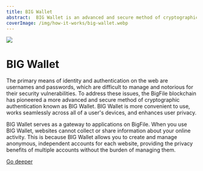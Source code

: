 ```yaml
---
title: BIG Wallet
abstract:  BIG Wallet is an advanced and secure method of cryptographic authentication, which is convenient to use, works across all of a user's devices, and helps to protect user privacy.
coverImage: /img/how-it-works/big-wallet.webp
---
```


![](/img/how-it-works/big-wallet.webp)

# BIG Wallet

The primary means of identity and authentication on the web are usernames and passwords, which are difficult to manage and notorious for their security vulnerabilities. To address these issues, the BigFile blockchain has pioneered a more advanced and secure method of cryptographic authentication known as BIG Wallet. BIG Wallet is more convenient to use, works seamlessly across all of a user's devices, and enhances user privacy.

BIG Wallet serves as a gateway to applications on BigFile. When you use BIG Wallet, websites cannot collect or share information about your online activity. This is because BIG Wallet allows you to create and manage anonymous, independent accounts for each website, providing the privacy benefits of multiple accounts without the burden of managing them.

[Go deeper](/how-it-works/web-authentication-identity/)
